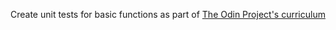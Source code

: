 Create unit tests for basic functions as part of [The Odin Project's curriculum](https://www.theodinproject.com/courses/javascript/lessons/testing-practice)